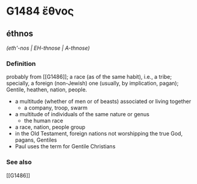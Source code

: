 # G1484 ἔθνος

## éthnos

_(eth'-nos | EH-thnose | A-thnose)_

### Definition

probably from [[G1486]]; a race (as of the same habit), i.e., a tribe; specially, a foreign (non-Jewish) one (usually, by implication, pagan); Gentile, heathen, nation, people.

- a multitude (whether of men or of beasts) associated or living together
  - a company, troop, swarm
- a multitude of individuals of the same nature or genus
  - the human race
- a race, nation, people group
- in the Old Testament, foreign nations not worshipping the true God, pagans, Gentiles
- Paul uses the term for Gentile Christians

### See also

[[G1486]]

